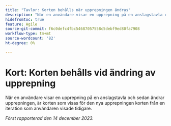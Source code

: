 ```yaml
---
title: "Tavlor: Korten behålls när upprepningen ändras"
description: "När en användare visar en upprepning på en anslagstavla och sedan ändrar upprepningen, är korten som visas för den nya upprepningen korten från en iteration som användaren visade tidigare."
hidefromtoc: true
feature: Agile
source-git-commit: f6c0defc4fbc54687057558c5debf9ed80fa7908
workflow-type: tm+mt
source-wordcount: '82'
ht-degree: 0%

---
```



# Kort: Korten behålls vid ändring av upprepning

När en användare visar en upprepning på en anslagstavla och sedan ändrar upprepningen, är korten som visas för den nya upprepningen korten från en iteration som användaren visade tidigare.

_Först rapporterad den 14 december 2023._
